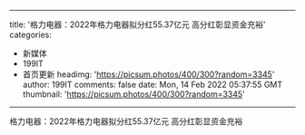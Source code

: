 
---
title: '格力电器：2022年格力电器拟分红55.37亿元 高分红彰显资金充裕'
categories: 
 - 新媒体
 - 199IT
 - 首页更新
headimg: 'https://picsum.photos/400/300?random=3345'
author: 199IT
comments: false
date: Mon, 14 Feb 2022 05:37:55 GMT
thumbnail: 'https://picsum.photos/400/300?random=3345'
---

<div>   
格力电器：2022年格力电器拟分红55.37亿元 高分红彰显资金充裕  
</div>
            